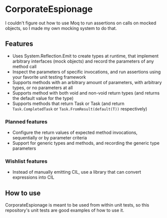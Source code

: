 # CorporateEspionage
I couldn't figure out how to use Moq to run assertions on calls on mocked objects, so I made my own mocking system to do that.

## Features
- Uses System.Reflection.Emit to create types at runtime, that implement arbitrary interfaces (mock objects) and record the parameters of any method call
- Inspect the parameters of specific invocations, and run assertions using your favorite unit testing framework
- Supports methods with an arbitrary amount of parameters, with arbitrary types, or no parameters at all
- Supports method with both void and non-void return types (and returns the default value for the type)
- Supports methods that return Task or Task<T> (and return `Task.CompletedTask` or `Task.FromResult(default(T))` respectively)

### Planned features
- Configure the return values of expected method invocations, sequentially or by parameter criteria
- Support for generic types and methods, and recording the generic type parameters

### Wishlist features
- Instead of manually emitting CIL, use a library that can convert expressions into CIL

## How to use
CorporateEspionage is meant to be used from within unit tests, so this repository's unit tests are good examples of how to use it.
